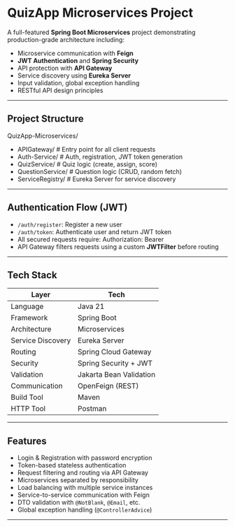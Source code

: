 # QuizApp Microservices Project

A full-featured **Spring Boot Microservices** project demonstrating production-grade architecture including:

- Microservice communication with **Feign**
- **JWT Authentication** and **Spring Security**
- API protection with **API Gateway**
- Service discovery using **Eureka Server**
- Input validation, global exception handling
- RESTful API design principles

---

## Project Structure
QuizApp-Microservices/

- APIGateway/ # Entry point for all client requests
- Auth-Service/ # Auth, registration, JWT token generation
- QuizService/ # Quiz logic (create, assign, score)
- QuestionService/ # Question logic (CRUD, random fetch)
- ServiceRegistry/ # Eureka Server for service discovery

---

## Authentication Flow (JWT)

- `/auth/register`: Register a new user
- `/auth/token`: Authenticate user and return JWT token
- All secured requests require:
  Authorization: Bearer <token>
- API Gateway filters requests using a custom **JWTFilter** before routing

---

## Tech Stack

| Layer | Tech |
|-------|------|
| Language | Java 21 |
| Framework | Spring Boot |
| Architecture | Microservices |
| Service Discovery | Eureka Server |
| Routing | Spring Cloud Gateway |
| Security | Spring Security + JWT |
| Validation | Jakarta Bean Validation |
| Communication | OpenFeign (REST) |
| Build Tool | Maven |
| HTTP Tool | Postman |

---

## Features

- Login & Registration with password encryption
- Token-based stateless authentication
- Request filtering and routing via API Gateway
- Microservices separated by responsibility
- Load balancing with multiple service instances
- Service-to-service communication with Feign
- DTO validation with `@NotBlank`, `@Email`, etc.
- Global exception handling (`@ControllerAdvice`)

---

